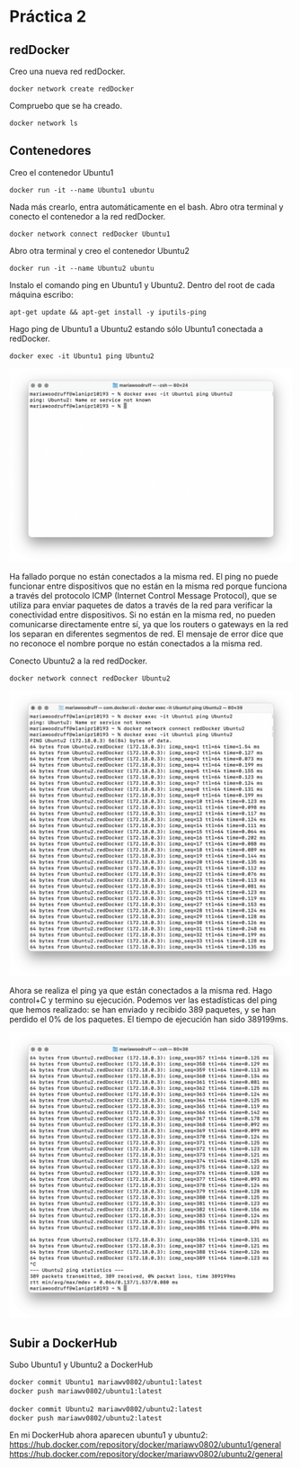# Práctica 2

## redDocker

Creo una nueva red redDocker.
```console
docker network create redDocker
```

Compruebo que se ha creado.
```console
docker network ls
```

## Contenedores

Creo el contenedor Ubuntu1
```console
docker run -it --name Ubuntu1 ubuntu
```

Nada más crearlo, entra automáticamente en el bash. Abro otra terminal y conecto el contenedor a la red redDocker.
```console
docker network connect redDocker Ubuntu1
```

Abro otra terminal y creo el contenedor Ubuntu2
```console
docker run -it --name Ubuntu2 ubuntu
```

Instalo el comando ping en Ubuntu1 y Ubuntu2. Dentro del root de cada máquina escribo:
```console
apt-get update && apt-get install -y iputils-ping
```

Hago ping de Ubuntu1 a Ubuntu2 estando sólo Ubuntu1 conectada a redDocker.
```console
docker exec -it Ubuntu1 ping Ubuntu2
```

![w:640](img/ping_failed.png)

Ha fallado porque no están conectados a la misma red. El ping no puede funcionar entre dispositivos que no están en la misma red porque funciona a través del protocolo ICMP (Internet Control Message Protocol), que se utiliza para enviar paquetes de datos a través de la red para verificar la conectividad entre dispositivos. Si no están en la misma red, no pueden comunicarse directamente entre sí, ya que los routers o gateways en la red los separan en diferentes segmentos de red. El mensaje de error dice que no reconoce el nombre porque no están conectados a la misma red.

Conecto Ubuntu2 a la red redDocker.
```console
docker network connect redDocker Ubuntu2
```

![w:640](img/ping_start.png)

Ahora se realiza el ping ya que están conectados a la misma red. Hago control+C y termino su ejecución. Podemos ver las estadísticas del ping que hemos realizado: se han enviado y recibido 389 paquetes, y se han perdido el 0% de los paquetes. El tiempo de ejecución han sido 389199ms.

![w:640](img/ping_end.png)

## Subir a DockerHub

Subo Ubuntu1 y Ubuntu2 a DockerHub

```console
docker commit Ubuntu1 mariawv0802/ubuntu1:latest
docker push mariawv0802/ubuntu1:latest

docker commit Ubuntu2 mariawv0802/ubuntu2:latest
docker push mariawv0802/ubuntu2:latest
```

En mi DockerHub ahora aparecen ubuntu1 y ubuntu2:
https://hub.docker.com/repository/docker/mariawv0802/ubuntu1/general
https://hub.docker.com/repository/docker/mariawv0802/ubuntu2/general

